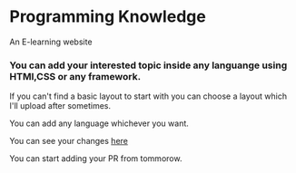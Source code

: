 # Programming Knowledge
An E-learning website

### You can add your interested topic inside any languange using HTMl,CSS or any framework.

If you can't find a basic layout to start with you can choose a layout which I'll upload after sometimes.

You can add any language whichever you want.

You can see your changes [here](https://programmingknowledge.netlify.app/)

You can start adding your PR from tommorow.

